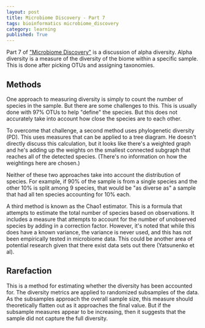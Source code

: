 ```yaml
---
layout: post
title: Microbiome Discovery - Part 7
tags: bioinformatics microbiome_discovery
category: learning
published: True
---
```


Part 7 of ["Microbiome Discovery"](https://www.youtube.com/playlist?list=PLOPiWVjg6aTzsA53N19YqJQeZpSCH9QPc) is a discussion of alpha diversity. Alpha diversity is a measure of the diversity of the biome within a specific sample. This is done after picking OTUs and assigning taxonomies.

## Methods

One approach to measuring diversity is simply to count the number of species in the sample. But there are some challenges to this. This is usually done with 97% OTUs to help "define" the species. But this does not accurately take into account how close the species are to each other.

To overcome that challenge, a second method uses phylogenetic diversity (PD). This uses measures that can be applied to a tree diagram. He doesn't directly discuss this calculation, but it looks like there's a weighted graph and he's adding up the weights on the smallest connected subgraph that reaches all of the detected species. (There's no information on how the weightings here are chosen.)

Neither of these two approaches take into account the distribution of species. For example, if 90% of the sample is from a single species and the other 10% is split among 9 species, that would be "as diverse as" a sample that had all ten species accounting for 10% each.

A third method is known as the Chao1 estimator. This is a formula that attempts to estimate the total number of species based on observations. It includes a measure that attempts to account for the number of unobserved species by adding in a correction factor. However, it's noted that while this does have a known variance, the variance is never used, and this has not been empirically tested in microbiome data. This could be another area of potential research given that there exist data sets out there (Yatsunenko et al).

## Rarefaction

This is a method for estimating whether the diversity has been accounted for. The diversity metrics are applied to randomized subsamples of the data. As the subsamples approach the overall sample size, this measure should theoretically flatten out as it approaches the final value. But if the subsample measures appear to be increasing, then it suggests that the sample did not capture the full diversity.
